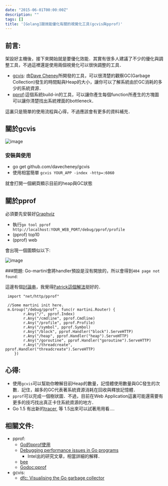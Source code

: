 ```yaml
---
date: "2015-06-01T00:00:00Z"
description: ""
tags: []
title: '[Golang]跟效能優化有關的視覺化工具(gcvis與pprof)'
---
```


## 前言:

架設好主機後，接下來開始就是要優化效能．其實有很多人建議了不少的優化與調整工具，不過這裡還是使用兩個視覺化可以很快調整的工具．

- [gcvis](https://github.com/davecheney/gcvis): 由[Dave Cheney](http://dave.cheney.net/)所開發的工具，可以很清楚的觀察GC(Garbage Collection)發生的時間點與Heap的大小，讓你可以了解系統由於GC消耗的多少的系統資源．
- [pprof](https://golang.org/pkg/net/http/pprof/):這個系統build-in的工具，可以讓你產生每個function所產生的方塊圖可以讓你清楚找出系統裡面的bottleneck．

這裏只是簡單的使用流程與心得，不過應該會有更多的資料補充．

## 關於gcvis

![image](../images/2015/gcvis_sample.png)


### 安裝與使用

- go get github.com/davecheney/gcvis
- 使用相當簡單 `gcvis YOUR_APP -index -http=:6060`

就會打開一個網頁顯示目前的heap與GC狀態


## 關於pprof

必須要先安裝好[Graphviz](http://www.graphviz.org/)

- 執行`go tool pprof http://localhost:YOUR_WEB_PORT/debug/pprof/profile`
- (pprof) top10
- (pprof) web

會出現一個圖類似以下:

![image](http://blog.golang.org/profiling-go-programs_havlak1-hash_lookup-75.png)

###問題: Go-martini會將handler預設是沒有開放的，所以會得到`404 page not found`:
 
這邊有個[討論串](https://github.com/go-martini/martini/issues/228)，我覺得[Patrick](http://blog.simplypatrick.com/)[這個解法](https://github.com/go-martini/martini/issues/228#issuecomment-41661238)挺好的．

     
     import "net/http/pprof"
     
     //Some martini init here.
     m.Group("/debug/pprof", func(r martini.Router) {
            r.Any("/", pprof.Index)
            r.Any("/cmdline", pprof.Cmdline)
            r.Any("/profile", pprof.Profile)
            r.Any("/symbol", pprof.Symbol)
            r.Any("/block", pprof.Handler("block").ServeHTTP)
            r.Any("/heap", pprof.Handler("heap").ServeHTTP)
            r.Any("/goroutine", pprof.Handler("goroutine").ServeHTTP)
            r.Any("/threadcreate", pprof.Handler("threadcreate").ServeHTTP)
        })

## 心得:

- 使用`gcvis`可以幫助你瞭解目前Heap的數量，記憶體使用數量與GC發生的次數．記住，越多的GC代表著系統資源消耗在回收與釋放記憶體．
- `pprof`可以完成一個樹狀圖．不過，目前在Web Application這裏可能還需要有更多的技巧找出真正卡住系統資源的地方．
- Go 1.5 有出新的[tracer](http://golang.org/s/go15trace), 等 1.5出來可以試著用用看....  


## 相關文件:

- pprof:
    - [Go的pprof使用](http://www.cnblogs.com/yjf512/archive/2012/12/27/2835331.html)
    - [Debugging performance issues in Go programs](https://software.intel.com/en-us/blogs/2014/05/10/debugging-performance-issues-in-go-programs)
        - Intel出的研究文章，相當詳細的解釋．
    - [bee](http://astaxie.gitbooks.io/build-web-application-with-golang/content/en/14.6.html)
    - [Godoc:pprof](https://golang.org/pkg/runtime/pprof/)
- gcvis:
    - [dfc: Visualising the Go garbage collector](http://dave.cheney.net/2014/07/11/visualising-the-go-garbage-collector)   
